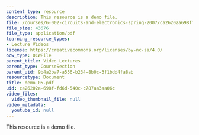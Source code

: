 ```yaml
---
content_type: resource
description: This resource is a demo file.
file: /courses/6-002-circuits-and-electronics-spring-2007/ca26202a698ffd6d540cc787aa3aa06c_demo_05.pdf
file_size: 43676
file_type: application/pdf
learning_resource_types:
- Lecture Videos
license: https://creativecommons.org/licenses/by-nc-sa/4.0/
ocw_type: OCWFile
parent_title: Video Lectures
parent_type: CourseSection
parent_uid: 9b4a2ba7-a556-b234-8b0c-3f1bdd4fa8ab
resourcetype: Document
title: demo_05.pdf
uid: ca26202a-698f-fd6d-540c-c787aa3aa06c
video_files:
  video_thumbnail_file: null
video_metadata:
  youtube_id: null
---
```

This resource is a demo file.